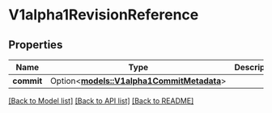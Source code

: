 # V1alpha1RevisionReference

## Properties

Name | Type | Description | Notes
------------ | ------------- | ------------- | -------------
**commit** | Option<[**models::V1alpha1CommitMetadata**](v1alpha1CommitMetadata.md)> |  | [optional]

[[Back to Model list]](../README.md#documentation-for-models) [[Back to API list]](../README.md#documentation-for-api-endpoints) [[Back to README]](../README.md)


